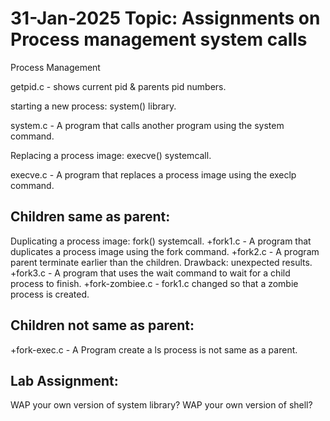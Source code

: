 # 31-Jan-2025   Topic: Assignments on Process management system calls

Process Management

getpid.c - shows current pid & parents pid numbers.

starting a new process: system() library.

system.c   -  A program that calls another program using the system command.

Replacing a  process image: execve() systemcall.

execve.c    -  A program that replaces a process image using the execlp command.


## Children same as parent:

Duplicating a process image: fork() systemcall.
+fork1.c     -  A program that duplicates a process image using the fork command.
+fork2.c     -  A program parent terminate earlier than the children. Drawback: unexpected results.
+fork3.c     -  A program that uses the wait command to wait for a child process to finish.
+fork-zombiee.c     -  fork1.c changed so that a zombie process is created.


## Children not same as parent:

+fork-exec.c    - A Program create a ls process is not same as a parent.

## Lab Assignment:

WAP your own version of system library?
WAP your own version of shell?
